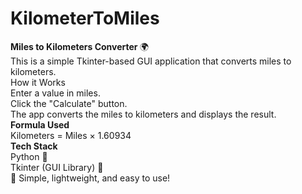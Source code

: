 # KilometerToMiles
<b>Miles to Kilometers Converter </b>🌍<br>
This is a simple Tkinter-based GUI application that converts miles to kilometers.
<br>
How it Works<br>
Enter a value in miles.<br>
Click the "Calculate" button.<br>
The app converts the miles to kilometers and displays the result.<br>
<b>Formula Used</b><br>
Kilometers = Miles × 1.60934<br>
<b>Tech Stack</b><br>
Python 🐍<br>
Tkinter (GUI Library) 🎨<br>
🚀 Simple, lightweight, and easy to use!<br>
